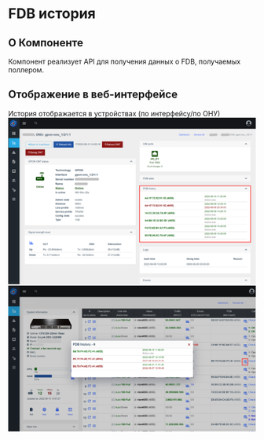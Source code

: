 # FDB история
## О Компоненте
Компонент реализует API для получения данных о FDB, получаемых поллером. 

## Отображение в веб-интерфейсе
История отображается в устройствах (по интерфейсу/по ОНУ)    
![](../assets/fdb_history_on_olts.png)
![](../assets/fdb_history_on_switches.png)